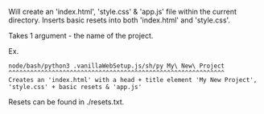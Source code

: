 Will create an 'index.html', 'style.css' & 'app.js' file within the current directory. Inserts basic resets into both 'index.html' and 'style.css'.

Takes 1 argument - the name of the project.

Ex.

    node/bash/python3 .vanillaWebSetup.js/sh/py My\ New\ Project
    ^^^^^^^^^^^^^^^^^^^^^^^^^^^^^^^^^^^^^^^^^^^^^^^^^^^^^^^^^^^^
    Creates an 'index.html' with a head + title element 'My New Project', 'style.css' + basic resets & 'app.js'

Resets can be found in ./resets.txt.
